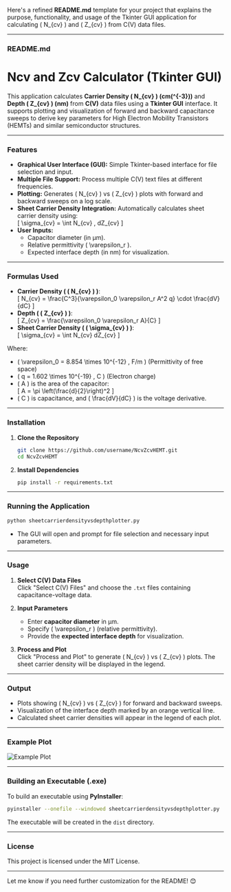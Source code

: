 Here's a refined **README.md** template for your project that explains the purpose, functionality, and usage of the Tkinter GUI application for calculating \( N_{cv} \) and \( Z_{cv} \) from C(V) data files.

---

### **README.md**  

# Ncv and Zcv Calculator (Tkinter GUI)  

This application calculates **Carrier Density \( N_{cv} \) (cm\(^{-3}\))** and **Depth \( Z_{cv} \) (nm)** from **C(V)** data files using a **Tkinter GUI** interface. It supports plotting and visualization of forward and backward capacitance sweeps to derive key parameters for High Electron Mobility Transistors (HEMTs) and similar semiconductor structures.  

---

### **Features**  
- **Graphical User Interface (GUI):** Simple Tkinter-based interface for file selection and input.  
- **Multiple File Support:** Process multiple C(V) text files at different frequencies.  
- **Plotting:** Generates \( N_{cv} \) vs \( Z_{cv} \) plots with forward and backward sweeps on a log scale.  
- **Sheet Carrier Density Integration:** Automatically calculates sheet carrier density using:  
  \[
  \sigma_{cv} = \int N_{cv} \, dZ_{cv}
  \]  
- **User Inputs:**  
   - Capacitor diameter (in µm).  
   - Relative permittivity \( \varepsilon_r \).  
   - Expected interface depth (in nm) for visualization.  

---

### **Formulas Used**  
- **Carrier Density ( \( N_{cv} \) )**:  
   \[
   N_{cv} = \frac{C^3}{\varepsilon_0 \varepsilon_r A^2 q} \cdot \frac{dV}{dC}
   \]  
- **Depth ( \( Z_{cv} \) )**:  
   \[
   Z_{cv} = \frac{\varepsilon_0 \varepsilon_r A}{C}
   \]  
- **Sheet Carrier Density ( \( \sigma_{cv} \) )**:  
   \[
   \sigma_{cv} = \int N_{cv} dZ_{cv}
   \]  

Where:  
- \( \varepsilon_0 = 8.854 \times 10^{-12} \, F/m \) (Permittivity of free space)  
- \( q = 1.602 \times 10^{-19} \, C \) (Electron charge)  
- \( A \) is the area of the capacitor:  
   \[
   A = \pi \left(\frac{d}{2}\right)^2
   \]  
- \( C \) is capacitance, and \( \frac{dV}{dC} \) is the voltage derivative.  

---

### **Installation**  
1. **Clone the Repository**  
   ```bash
   git clone https://github.com/username/NcvZcvHEMT.git
   cd NcvZcvHEMT
   ```

2. **Install Dependencies**  
   ```bash
   pip install -r requirements.txt
   ```

---

### **Running the Application**  
```bash
python sheetcarrierdensityvsdepthplotter.py
```

- The GUI will open and prompt for file selection and necessary input parameters.

---

### **Usage**  
1. **Select C(V) Data Files**  
   Click "Select C(V) Files" and choose the `.txt` files containing capacitance-voltage data.  

2. **Input Parameters**  
   - Enter **capacitor diameter** in µm.  
   - Specify \( \varepsilon_r \) (relative permittivity).  
   - Provide the **expected interface depth** for visualization.  

3. **Process and Plot**  
   Click "Process and Plot" to generate \( N_{cv} \) vs \( Z_{cv} \) plots. The sheet carrier density will be displayed in the legend.  

---

### **Output**  
- Plots showing \( N_{cv} \) vs \( Z_{cv} \) for forward and backward sweeps.  
- Visualization of the interface depth marked by an orange vertical line.  
- Calculated sheet carrier densities will appear in the legend of each plot.  

---

### **Example Plot**  
![Example Plot](https://example.com/path_to_plot_image.png)  

---

### **Building an Executable (.exe)**  
To build an executable using **PyInstaller**:  
```bash
pyinstaller --onefile --windowed sheetcarrierdensityvsdepthplotter.py
```

The executable will be created in the `dist` directory.  

---

### **License**  
This project is licensed under the MIT License.  

---

Let me know if you need further customization for the README! 😊
